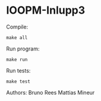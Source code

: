 # IOOPM-Inlupp3

Compile:

`make all`

Run program:

`make run`

Run tests:

`make test`

Authors:
Bruno Rees
Mattias Mineur
